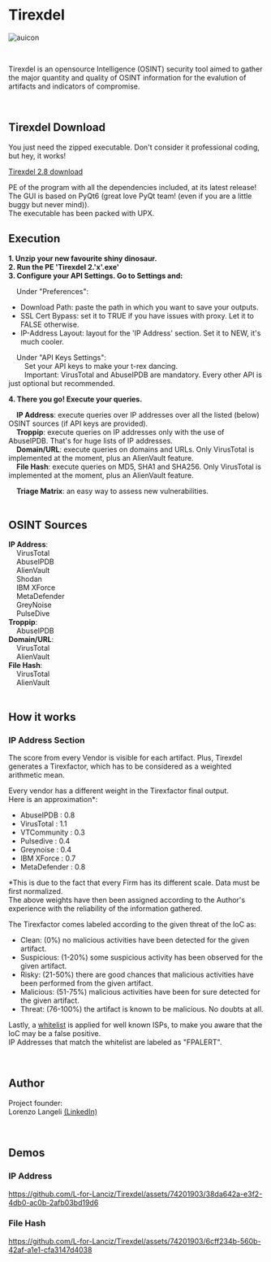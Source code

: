 # Tirexdel
![auicon](https://user-images.githubusercontent.com/74201903/230610673-cc5053d1-edaf-4130-8a81-a0498ac2eedd.png)
&nbsp;

&nbsp;

Tirexdel is an opensource Intelligence (OSINT) security tool aimed to gather the major quantity and quality of OSINT information for the evalution of artifacts and indicators of compromise.
&nbsp;

&nbsp;

## Tirexdel Download
You just need the zipped executable. Don't consider it professional coding, but hey, it works!  

[Tirexdel 2.8 download](https://github.com/L-for-Lanciz/Tirexdel/releases/download/v2.8.0/Tirexdel.2.8.zip)  

PE of the program with all the dependencies included, at its latest release!  
The GUI is based on PyQt6 (great love PyQt team! (even if you are a little buggy but never mind)).  
The executable has been packed with UPX.
&nbsp;

## Execution
**1. Unzip your new favourite shiny dinosaur.**  
**2. Run the PE 'Tirexdel 2.'x'.exe'**  
**3. Configure your API Settings. Go to Settings and:**  
  
&nbsp;&nbsp;&nbsp;&nbsp;Under "Preferences":  
- Download Path: paste the path in which you want to save your outputs.
- SSL Cert Bypass: set it to TRUE if you have issues with proxy. Let it to FALSE otherwise.
- IP-Address Layout: layout for the 'IP Address' section. Set it to NEW, it's much cooler.
   
&nbsp;&nbsp;&nbsp;&nbsp;Under "API Keys Settings":  
&nbsp;&nbsp;&nbsp;&nbsp;&nbsp;&nbsp;&nbsp;&nbsp;Set your API keys to make your t-rex dancing.  
&nbsp;&nbsp;&nbsp;&nbsp;&nbsp;&nbsp;&nbsp;&nbsp;Important: VirusTotal and AbuseIPDB are mandatory. Every other API is just optional but recommended.  

**4. There you go! Execute your queries.**  
  
&nbsp;&nbsp;&nbsp;&nbsp;**IP Address**: execute queries over IP addresses over all the listed (below) OSINT sources (if API keys are provided).  
&nbsp;&nbsp;&nbsp;&nbsp;**Troppip**: execute queries on IP addresses only with the use of AbuseIPDB. That's for huge lists of IP addresses.  
&nbsp;&nbsp;&nbsp;&nbsp;**Domain/URL**: execute queries on domains and URLs. Only VirusTotal is implemented at the moment, plus an AlienVault feature.  
&nbsp;&nbsp;&nbsp;&nbsp;**File Hash**: execute queries on MD5, SHA1 and SHA256. Only VirusTotal is implemented at the moment, plus an AlienVault feature.  
  
&nbsp;&nbsp;&nbsp;&nbsp;**Triage Matrix**: an easy way to assess new vulnerabilities.  
&nbsp;

## OSINT Sources
**IP Address**: <br />
&nbsp;&nbsp;&nbsp;&nbsp;VirusTotal <br />
&nbsp;&nbsp;&nbsp;&nbsp;AbuseIPDB <br />
&nbsp;&nbsp;&nbsp;&nbsp;AlienVault <br />
&nbsp;&nbsp;&nbsp;&nbsp;Shodan <br />
&nbsp;&nbsp;&nbsp;&nbsp;IBM XForce <br />
&nbsp;&nbsp;&nbsp;&nbsp;MetaDefender <br />
&nbsp;&nbsp;&nbsp;&nbsp;GreyNoise <br />
&nbsp;&nbsp;&nbsp;&nbsp;PulseDive <br />
**Troppip**: <br />
&nbsp;&nbsp;&nbsp;&nbsp;AbuseIPDB <br />
**Domain/URL**: <br />
&nbsp;&nbsp;&nbsp;&nbsp;VirusTotal <br />
&nbsp;&nbsp;&nbsp;&nbsp;AlienVault <br />
**File Hash**: <br />
&nbsp;&nbsp;&nbsp;&nbsp;VirusTotal <br />
&nbsp;&nbsp;&nbsp;&nbsp;AlienVault <br />
&nbsp;

## How it works
### IP Address Section
The score from every Vendor is visible for each artifact. Plus, Tirexdel generates a Tirexfactor, which has to be considered as a weighted arithmetic mean. <br />

Every vendor has a different weight in the Tirexfactor final output. <br />
Here is an approximation*: <br />

- AbuseIPDB : 0.8
- VirusTotal : 1.1
- VTCommunity : 0.3
- Pulsedive : 0.4
- Greynoise : 0.4
- IBM XForce : 0.7
- MetaDefender : 0.8

*This is due to the fact that every Firm has its different scale. Data must be first normalized. <br />
The above weights have then been assigned according to the Author's experience with the reliability of the information gathered. <br />


The Tirexfactor comes labeled according to the given threat of the IoC as: <br />

- Clean: (0%) no malicious activities have been detected for the given artifact. <br />
- Suspicious: (1-20%) some suspicious activity has been observed for the given artifact. <br />
- Risky: (21-50%) there are good chances that malicious activities have been performed from the given artifact. <br />
- Malicious: (51-75%) malicious activities have been for sure detected for the given artifact. <br />
- Threat: (76-100%) the artifact is known to be malicious. No doubts at all. <br />

Lastly, a [whitelist](https://github.com/L-for-Lanciz/Tirexdel/blob/main/whitelist.ini) is applied for well known ISPs, to make you aware that the IoC may be a false positive. <br />
IP Addresses that match the whitelist are labeled as "FPALERT". <br />

&nbsp;

## Author
Project founder: <br />
Lorenzo Langeli [(LinkedIn)](https://it.linkedin.com/in/lorenzolangeli)
&nbsp;

&nbsp;

## Demos
### IP Address
https://github.com/L-for-Lanciz/Tirexdel/assets/74201903/38da642a-e3f2-4db0-ac0b-2afb03bd19d6

### File Hash
https://github.com/L-for-Lanciz/Tirexdel/assets/74201903/6cff234b-560b-42af-a1e1-cfa3147d4038
